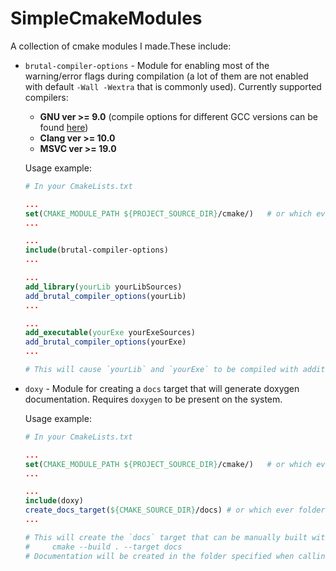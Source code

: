 # SimpleCmakeModules

A collection of cmake modules I made.These include:

- `brutal-compiler-options` - Module for enabling most of the warning/error flags during compilation (a lot of them are not enabled with default `-Wall -Wextra` that is commonly used). Currently supported compilers:
  - **GNU ver >= 9.0** (compile options for different GCC versions can be found [here](https://gcc.gnu.org/onlinedocs/))
  - **Clang ver >= 10.0**
  - **MSVC ver >= 19.0**

  Usage example:

  ```cmake
  # In your CmakeLists.txt

  ...
  set(CMAKE_MODULE_PATH ${PROJECT_SOURCE_DIR}/cmake/)   # or which ever folder you will store the `brutal-compiler-options.cmake` file
  ...

  ...
  include(brutal-compiler-options)
  ...

  ...
  add_library(yourLib yourLibSources)
  add_brutal_compiler_options(yourLib)
  ...

  ...
  add_executable(yourExe yourExeSources)
  add_brutal_compiler_options(yourExe)
  ...

  # This will cause `yourLib` and `yourExe` to be compiled with additional warning options determined by your compiler version
  ```

- `doxy` - Module for creating a `docs` target that will generate doxygen documentation. Requires `doxygen` to be present on the system.

  Usage example:

  ```cmake
  # In your CmakeLists.txt

  ...
  set(CMAKE_MODULE_PATH ${PROJECT_SOURCE_DIR}/cmake/)   # or which ever folder you will store the `doxy.cmake` file
  ...

  ...
  include(doxy)
  create_docs_target(${CMAKE_SOURCE_DIR}/docs) # or which ever folder the Doxyfile is located in
  ...

  # This will create the `docs` target that can be manually built with:
  #     cmake --build . --target docs
  # Documentation will be created in the folder specified when calling create_docs_target(...) function
  ```

